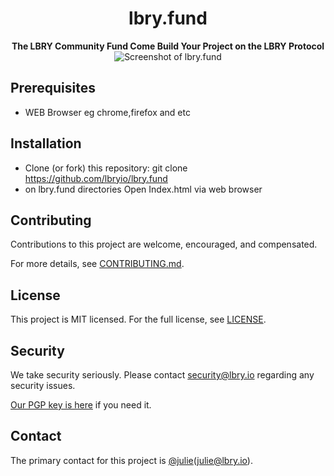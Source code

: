 <h1 align="center">lbry.fund</h1>

<div align="center">
  <strong>The LBRY Community Fund Come Build Your Project on the LBRY Protocol</strong>
</div>

<div align="center">
  <img src="https://spee.ch/7/lbryfund.png" title="Screenshot of lbry.fund"/>
</div>

## Prerequisites
- WEB Browser eg chrome,firefox and etc

## Installation
- Clone (or fork) this repository: git clone https://github.com/lbryio/lbry.fund
- on lbry.fund directories Open Index.html via web browser

## Contributing
Contributions to this project are welcome, encouraged, and compensated.

For more details, see [CONTRIBUTING.md](CONTRIBUTING.md).

## License
This project is MIT licensed. For the full license, see [LICENSE](LICENSE).

## Security
We take security seriously. Please contact [security@lbry.io](mailto:security@lbry.io) regarding any security issues.

[Our PGP key is here](https://keybase.io/lbry/key.asc) if you need it.

## Contact
The primary contact for this project is [@julie](https://github.com/jsigwart)(julie@lbry.io).
